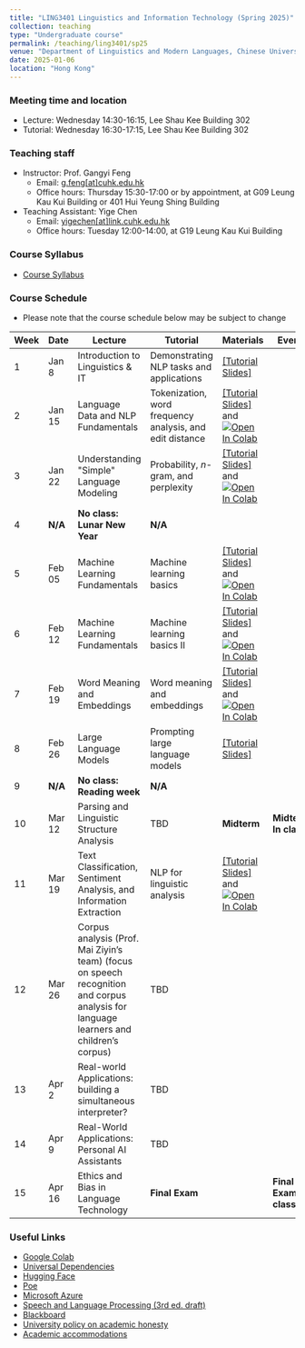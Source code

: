 ```yaml
---
title: "LING3401 Linguistics and Information Technology (Spring 2025)"
collection: teaching
type: "Undergraduate course"
permalink: /teaching/ling3401/sp25
venue: "Department of Linguistics and Modern Languages, Chinese University of Hong Kong"
date: 2025-01-06
location: "Hong Kong"
---
```


### Meeting time and location
* Lecture: Wednesday 14:30-16:15, Lee Shau Kee Building 302
* Tutorial: Wednesday 16:30-17:15, Lee Shau Kee Building 302

### Teaching staff 
* Instructor: Prof. Gangyi Feng
  * Email: [g.feng\[at\]cuhk.edu.hk](mailto:g.feng@cuhk.edu.hk) 
  * Office hours: Thursday 15:30-17:00 or by appointment, at G09 Leung Kau Kui Building or 401 Hui Yeung Shing Building 
* Teaching Assistant: Yige Chen
  * Email: [yigechen\[at\]link.cuhk.edu.hk](mailto:yigechen@link.cuhk.edu.hk) 
  * Office hours: Tuesday 12:00-14:00, at G19 Leung Kau Kui Building  

### Course Syllabus
* [Course Syllabus](https://raw.githubusercontent.com/lukeyigechen/lukeyigechen.github.io/master/files/sp25/LING3401_course_outline_v2.pdf)

### Course Schedule
* Please note that the course schedule below may be subject to change

| **Week** | **Date** | **Lecture** | **Tutorial** | **Materials** | **Events** |
|----------|----------|-------------|--------------|---------------|------------|
| 1 | Jan 8 | Introduction to Linguistics & IT | Demonstrating NLP tasks and applications | [\[Tutorial Slides\]](https://raw.githubusercontent.com/lukeyigechen/lukeyigechen.github.io/master/files/sp25/ling3401_sp25_w1_tut_s.pdf) |  |
| 2 | Jan 15 | Language Data and NLP Fundamentals | Tokenization, word frequency analysis, and edit distance | [\[Tutorial Slides\]](https://raw.githubusercontent.com/lukeyigechen/lukeyigechen.github.io/master/files/sp25/ling3401_sp25_w2_tut_s.pdf) and <a target="_blank" href="https://colab.research.google.com/drive/1eeK1j8SNyV4aqGmmR4I1rUi_aEVHl7m0?usp=sharing"> <img src="https://colab.research.google.com/assets/colab-badge.svg" alt="Open In Colab"/> </a>  |  |
| 3 | Jan 22 | Understanding "Simple" Language Modeling | Probability, *n*-gram, and perplexity | [\[Tutorial Slides\]](https://raw.githubusercontent.com/lukeyigechen/lukeyigechen.github.io/master/files/sp25/ling3401_sp25_w3_tut_s.pdf) and <a target="_blank" href="https://colab.research.google.com/drive/168Nda6BZownxyUs24Vo2LIPJSnvhPDBg?usp=sharing"> <img src="https://colab.research.google.com/assets/colab-badge.svg" alt="Open In Colab"/> </a> |  |
| 4 | **N/A** | **No class: Lunar New Year** | **N/A** |  |  |
| 5 | Feb 05 | Machine Learning Fundamentals | Machine learning basics | [\[Tutorial Slides\]](https://raw.githubusercontent.com/lukeyigechen/lukeyigechen.github.io/master/files/sp25/ling3401_sp25_w5_tut_s.pdf) and <a target="_blank" href="https://colab.research.google.com/drive/1gQalAaCmjqHGgU-1ZBZRBPrjU9Mwpktc?usp=sharing"> <img src="https://colab.research.google.com/assets/colab-badge.svg" alt="Open In Colab"/> </a> |  |
| 6 | Feb 12 | Machine Learning Fundamentals | Machine learning basics II | [\[Tutorial Slides\]](https://raw.githubusercontent.com/lukeyigechen/lukeyigechen.github.io/master/files/sp25/ling3401_sp25_w6_tut_s.pdf) and <a target="_blank" href="https://colab.research.google.com/drive/19WavbMGRlGnwXtefdpsC6ONG3kuRXxC1?usp=sharing"> <img src="https://colab.research.google.com/assets/colab-badge.svg" alt="Open In Colab"/> </a> |  |
| 7 | Feb 19 | Word Meaning and Embeddings | Word meaning and embeddings | [\[Tutorial Slides\]](https://raw.githubusercontent.com/lukeyigechen/lukeyigechen.github.io/master/files/sp25/ling3401_sp25_w7_tut_s.pdf) and <a target="_blank" href="https://colab.research.google.com/drive/1La0r5zkbMWZV9uV50T8ue0ePLIX3veL1?usp=sharing"> <img src="https://colab.research.google.com/assets/colab-badge.svg" alt="Open In Colab"/> </a> |  |
| 8 | Feb 26 | Large Language Models | Prompting large language models | [\[Tutorial Slides\]](https://raw.githubusercontent.com/lukeyigechen/lukeyigechen.github.io/master/files/sp25/ling3401_sp25_w8_tut_s.pdf) |  |
| 9 | **N/A** | **No class: Reading week** | **N/A** |  |  |
| 10 | Mar 12 | Parsing and Linguistic Structure Analysis | TBD | **Midterm** | **Midterm: In class** |
| 11 | Mar 19 | Text Classification, Sentiment Analysis, and Information Extraction | NLP for linguistic analysis | [\[Tutorial Slides\]](https://raw.githubusercontent.com/lukeyigechen/lukeyigechen.github.io/master/files/sp25/ling3401_sp25_w11_tut_s.pdf) and <a target="_blank" href="https://colab.research.google.com/drive/1ahkKonGo1IO510bQSwiy-ihISGMeMIxk?usp=sharing"> <img src="https://colab.research.google.com/assets/colab-badge.svg" alt="Open In Colab"/> </a> |  |
| 12 | Mar 26 | Corpus analysis (Prof. Mai Ziyin’s team) (focus on speech recognition and corpus analysis for language learners and children’s corpus) | TBD |  |  |
| 13 | Apr 2 | Real-world Applications: building a simultaneous interpreter? | TBD |  |  |
| 14 | Apr 9 | Real-World Applications: Personal AI Assistants | TBD |  |  |
| 15 | Apr 16 | Ethics and Bias in Language Technology | **Final Exam** |  | **Final Exam: In class** |

### Useful Links
* [Google Colab](https://colab.research.google.com/)
* [Universal Dependencies](https://universaldependencies.org/)
* [Hugging Face](https://huggingface.co/)
* [Poe](https://poe.com/)
* [Microsoft Azure](https://azure.microsoft.com/)
* [Speech and Language Processing (3rd ed. draft)](https://web.stanford.edu/~jurafsky/slp3/)
* [Blackboard](https://blackboard.cuhk.edu.hk/)
* [University policy on academic honesty](https://www.cuhk.edu.hk/policy/academichonesty/)
* [Academic accommodations](https://www2.osa.cuhk.edu.hk/sens/en-GB/)
